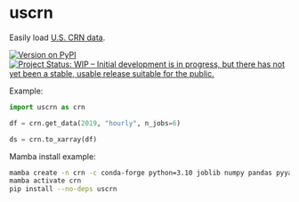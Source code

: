 # uscrn

Easily load [U.S. CRN data](https://www.ncei.noaa.gov/access/crn/).

[![Version on PyPI](https://img.shields.io/pypi/v/uscrn.svg)](https://pypi.org/project/uscrn/)
[![Project Status: WIP – Initial development is in progress, but there has not yet been a stable, usable release suitable for the public.](https://www.repostatus.org/badges/latest/wip.svg)](https://www.repostatus.org/#wip)

Example:

```python
import uscrn as crn

df = crn.get_data(2019, "hourly", n_jobs=6)

ds = crn.to_xarray(df)
```

Mamba install example:

```sh
mamba create -n crn -c conda-forge python=3.10 joblib numpy pandas pyyaml requests xarray fastparquet netcdf4
mamba activate crn
pip install --no-deps uscrn
```
